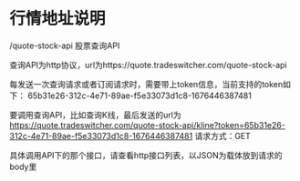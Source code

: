 # 行情地址说明
/quote-stock-api    股票查询API

查询API为http协议，url为https://quote.tradeswitcher.com/quote-stock-api

每发送一次查询请求或者订阅请求时，需要带上token信息，当前支持的token如下：
65b31e26-312c-4e71-89ae-f5e33073d1c8-1676446387481<br/>

要调用查询API，比如查询K线，最后发送的url为
https://quote.tradeswitcher.com/quote-stock-api/kline?token=65b31e26-312c-4e71-89ae-f5e33073d1c8-1676446387481
请求方式：GET

具体调用API下的那个接口，请查看http接口列表，以JSON为载体放到请求的body里

